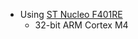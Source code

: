 * Using [ST Nucleo F401RE](https://www.st.com/resource/en/datasheet/stm32f401re.pdf)
    * 32-bit ARM Cortex M4
